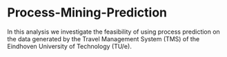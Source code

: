 # Process-Mining-Prediction
In this analysis we investigate the feasibility of using process prediction on the data generated by the Travel Management System (TMS) of the Eindhoven University of Technology (TU/e).
